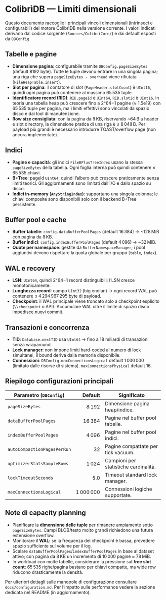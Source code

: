 # ColibrìDB — Limiti dimensionali

Questo documento raccoglie i principali vincoli dimensionali (intrinseci e configurabili) del motore ColibrìDB nella versione corrente. I valori indicati derivano dal codice sorgente (`Sources/ColibriCore/`) e dai default esposti da `DBConfig`.

## Tabelle e pagine
- **Dimensione pagina**: configurabile tramite `DBConfig.pageSizeBytes` (default 8192 byte). Tutte le tuple devono entrare in una singola pagina; una riga che supera `pageSizeBytes - overhead` viene rifiutata (`FileHeapTable.insert`).
- **Slot per pagina**: il contatore di slot (`PageHeader.slotCount`) è `UInt16`, quindi ogni pagina può contenere al massimo 65 535 tuple.
- **Identificatore record (RID)**: `RID.pageId` è `UInt64`, `RID.slotId` è `UInt16`. In teoria una tabella heap può crescere fino a 2^64−1 pagine (≈ 1.5e19) con 65 535 tuple per pagina, ma i limiti effettivi sono vincolati da spazio disco e dai tool di manutenzione.
- **Row size consigliata**: con la pagina da 8 KB, riservando ~64 B a header e slot directory, la dimensione pratica di una riga è ≤ 8 048 B. Per payload più grandi è necessario introdurre TOAST/overflow page (non ancora implementate).

## Indici
- **Pagine e capacità**: gli indici `FileBPlusTreeIndex` usano la stessa `pageSizeBytes` della tabella. Ogni foglia interna può quindi contenere ≤ 65 535 chiavi.
- **B+Tree**: pageId `UInt64`, quindi l’albero può crescere praticamente senza limiti teorici. Gli aggiornamenti sono limitati dall’I/O e dallo spazio su disco.
- **Indici in-memory (`AnyStringIndex`)**: supportano una singola colonna; le chiavi composite sono disponibili solo con il backend B+Tree persistente.

## Buffer pool e cache
- **Buffer tabelle**: `config.dataBufferPoolPages` (default 16 384) → ~128 MiB con pagina da 8 KB.
- **Buffer indici**: `config.indexBufferPoolPages` (default 4 096) → ~32 MiB.
- **Quote per namespace**: gestite da `BufferNamespaceManager`; i pool aggiuntivi devono rispettare la quota globale per gruppo (`table`, `index`).

## WAL e recovery
- **LSN**: `UInt64`, quindi 2^64−1 record distinguibili; l’LSN cresce monotonicamente.
- **Lunghezza record**: campo `UInt32` (big endian) → ogni record WAL può contenere ≤ 4 294 967 295 byte di payload.
- **Checkpoint**: il WAL principale viene troncato solo a checkpoint esplicito (`\\checkpoint` o API). Accumulare WAL oltre il limite di spazio disco impedisce nuovi commit.

## Transazioni e concorrenza
- **TID**: `Database.nextTID` usa `UInt64` → fino a 18 miliardi di transazioni senza wraparound.
- **Lock manager**: non impone limiti hard-coded al numero di lock simultanei; il bound deriva dalla memoria disponibile.
- **Connessioni**: `DBConfig.maxConnectionsLogical` default 1 000 000 (limitato dalle risorse di sistema). `maxConnectionsPhysical` default 16.

## Riepilogo configurazioni principali

| Parametro (`DBConfig`) | Default | Significato |
| --- | ---: | --- |
| `pageSizeBytes` | 8 192 | Dimensione pagina heap/indice. |
| `dataBufferPoolPages` | 16 384 | Pagine nel buffer pool tabelle. |
| `indexBufferPoolPages` | 4 096 | Pagine nel buffer pool indici. |
| `autoCompactionPagesPerRun` | 32 | Pagine compattate per tick vacuum. |
| `optimizerStatsSampleRows` | 1 024 | Campioni per statistiche cardinalità. |
| `lockTimeoutSeconds` | 5.0 | Timeout standard lock manager. |
| `maxConnectionsLogical` | 1 000 000 | Connessioni logiche supportate. |

## Note di capacity planning
- Pianificare la **dimensione delle tuple** per rimanere ampiamente sotto `pageSizeBytes`. Campi BLOB/testo molto grandi richiedono una futura estensione overflow.
- Monitorare il **WAL**: se la frequenza dei checkpoint è bassa, prevedere spazio sufficiente sul volume per il log.
- Scalare `dataBufferPoolPages`/`indexBufferPoolPages` in base al dataset attivo; con pagina da 8 KB un incremento di 10 000 pagine ≈ 78 MiB.
- In workload con molte tabelle, considerare la pressione sul **free slot count**: 65 535 righe/pagina bastano per chiavi compatte, ma wide row riducono drasticamente la densità.

Per ulteriori dettagli sulle manopole di configurazione consultare `docs/configuration.md`. Per l’impatto sulle performance vedere la sezione dedicata nel README (in aggiornamento).
